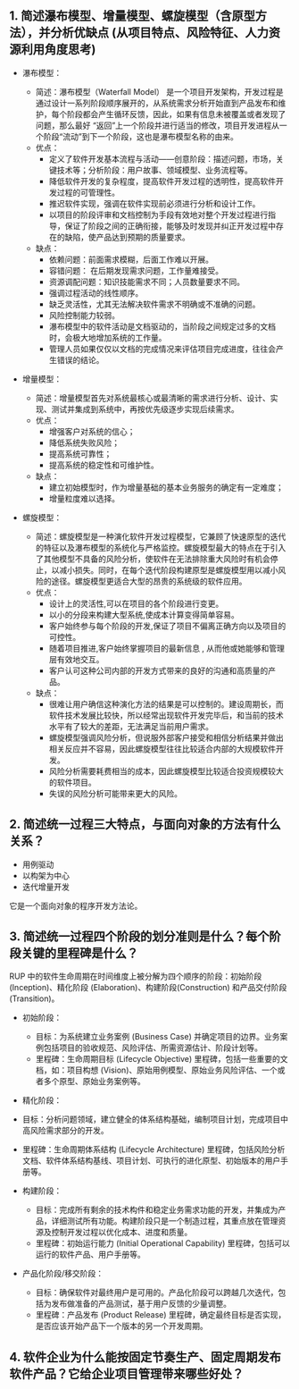 ## 1. 简述瀑布模型、增量模型、螺旋模型（含原型方法），并分析优缺点 (从项目特点、风险特征、人力资源利用角度思考)

- 瀑布模型：
  - 简述：瀑布模型（Waterfall Model） 是一个项目开发架构，开发过程是通过设计一系列阶段顺序展开的，从系统需求分析开始直到产品发布和维护，每个阶段都会产生循环反馈，因此，如果有信息未被覆盖或者发现了问题，那么最好 “返回”上一个阶段并进行适当的修改，项目开发进程从一个阶段“流动”到下一个阶段，这也是瀑布模型名称的由来。
  - 优点：
    - 定义了软件开发基本流程与活动——创意阶段：描述问题，市场，关键技术等；分析阶段：用户故事、领域模型、业务流程等。
    - 降低软件开发的复杂程度，提高软件开发过程的透明性，提高软件开发过程的可管理性。
    - 推迟软件实现，强调在软件实现前必须进行分析和设计工作。
    - 以项目的阶段评审和文档控制为手段有效地对整个开发过程进行指导，保证了阶段之间的正确衔接，能够及时发现并纠正开发过程中存在的缺陷，使产品达到预期的质量要求。
  - 缺点：
    - 依赖问题：前面需求模糊，后面工作难以开展。
    - 容错问题： 在后期发现需求问题，工作量难接受。
    - 资源调配问题：知识技能需求不同；人员数量要求不同。
    -  强调过程活动的线性顺序。
    - 缺乏灵活性，尤其无法解决软件需求不明确或不准确的问题。
    - 风险控制能力较弱。
    - 瀑布模型中的软件活动是文档驱动的，当阶段之间规定过多的文档时，会极大地增加系统的工作量。
    - 管理人员如果仅仅以文档的完成情况来评估项目完成进度，往往会产生错误的结论。

- 增量模型：
  - 简述：增量模型首先对系统最核心或最清晰的需求进行分析、设计、实现、测试并集成到系统中，再按优先级逐步实现后续需求。
  - 优点：
    - 增强客户对系统的信心；
    - 降低系统失败风险；
    - 提高系统可靠性；
    - 提高系统的稳定性和可维护性。
  - 缺点：
    - 建立初始模型时，作为增量基础的基本业务服务的确定有一定难度；
    - 增量粒度难以选择。
- 螺旋模型：
  - 简述：螺旋模型是一种演化软件开发过程模型，它兼顾了快速原型的迭代的特征以及瀑布模型的系统化与严格监控。螺旋模型最大的特点在于引入了其他模型不具备的风险分析，使软件在无法排除重大风险时有机会停止，以减小损失。同时，在每个迭代阶段构建原型是螺旋模型用以减小风险的途径。螺旋模型更适合大型的昂贵的系统级的软件应用。
  - 优点：
    - 设计上的灵活性,可以在项目的各个阶段进行变更。
    - 以小的分段来构建大型系统,使成本计算变得简单容易。
    - 客户始终参与每个阶段的开发,保证了项目不偏离正确方向以及项目的可控性。
    - 随着项目推进,客户始终掌握项目的最新信息 , 从而他或她能够和管理层有效地交互。
    - 客户认可这种公司内部的开发方式带来的良好的沟通和高质量的产品。
  - 缺点：
    - 很难让用户确信这种演化方法的结果是可以控制的。建设周期长，而软件技术发展比较快，所以经常出现软件开发完毕后，和当前的技术水平有了较大的差距，无法满足当前用户需求。
    -  螺旋模型强调风险分析，但说服外部客户接受和相信分析结果并做出相关反应并不容易，因此螺旋模型往往比较适合内部的大规模软件开发。
    - 风险分析需要耗费相当的成本，因此螺旋模型比较适合投资规模较大的软件项目。
    - 失误的风险分析可能带来更大的风险。

## 2. 简述统一过程三大特点，与面向对象的方法有什么关系？

- 用例驱动
- 以构架为中心
- 迭代增量开发

它是一个面向对象的程序开发方法论。

##  3. 简述统一过程四个阶段的划分准则是什么？每个阶段关键的里程碑是什么？

RUP 中的软件生命周期在时间维度上被分解为四个顺序的阶段：初始阶段 (Inception)、精化阶段 (Elaboration)、构建阶段(Construction) 和产品交付阶段 (Transition)。

- 初始阶段：
  - 目标：为系统建立业务案例 (Business Case) 并确定项目的边界。业务案例包括项目的验收规范、风险评估、所需资源估计、阶段计划等。
  - 里程碑：生命周期目标 (Lifecycle Objective) 里程碑，包括一些重要的文档，如：项目构想 (Vision)、原始用例模型、原始业务风险评估、一个或者多个原型、原始业务案例等。

-  精化阶段：
  - 目标：分析问题领域，建立健全的体系结构基础，编制项目计划，完成项目中高风险需求部分的开发。
  - 里程碑：生命周期体系结构 (Lifecycle Architecture) 里程碑，包括风险分析文档、软件体系结构基线、项目计划、可执行的进化原型、初始版本的用户手册等。

- 构建阶段：

  - 目标：完成所有剩余的技术构件和稳定业务需求功能的开发，并集成为产品，详细测试所有功能。构建阶段只是一个制造过程，其重点放在管理资源及控制开发过程以优化成本、进度和质量。
  - 里程碑：初始运行能力 (Initial Operational Capability) 里程碑，包括可以运行的软件产品、用户手册等。

- 产品化阶段/移交阶段：

  - 目标：确保软件对最终用户是可用的。产品化阶段可以跨越几次迭代，包括为发布做准备的产品测试，基于用户反馈的少量调整。
  - 里程碑：产品发布 (Product Release) 里程碑，确定最终目标是否实现，是否应该开始产品下一个版本的另一个开发周期。

## 4. 软件企业为什么能按固定节奏生产、固定周期发布软件产品？它给企业项目管理带来哪些好处？

